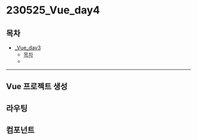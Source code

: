 # 230525_Vue_day4
## 목차
<!-- TOC -->

- [_Vue_day3](#_vue_day3)
    - [목차](#%EB%AA%A9%EC%B0%A8)
    - [](#)

<!-- /TOC -->
---
## Vue 프로젝트 생성

## 라우팅

## 컴포넌트